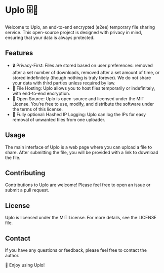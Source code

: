 # Uplo 🗄️🔗
Welcome to Uplo, an end-to-end encrypted (e2ee) temporary file sharing service. This open-source project is designed with privacy in mind, ensuring that your data is always protected.

## Features

- 🔒 Privacy-First: Files are stored based on user preferences: removed after a set number of downloads, removed after a set amount of time, or stored indefinitely (though nothing is truly forever). We do not share your data with third parties unless required by law.
- 📂 File Hosting: Uplo allows you to host files temporarily or indefinitely, with end-to-end encryption.
- 📖 Open Source: Uplo is open-source and licensed under the MIT License. You're free to use, modify, and distribute the software under the terms of this license.
- 📝 Fully optional: Hashed IP Logging: Uplo can log the IPs for easy removal of unwanted files from one uploader.


## Usage

The main interface of Uplo is a web page where you can upload a file to share. After submitting the file, you will be provided with a link to download the file.

## Contributing

Contributions to Uplo are welcome! Please feel free to open an issue or submit a pull request.

## License

Uplo is licensed under the MIT License. For more details, see the LICENSE file.

## Contact

If you have any questions or feedback, please feel free to contact the author.

🎉 Enjoy using Uplo!
